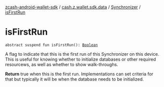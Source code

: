 [zcash-android-wallet-sdk](../../index.md) / [cash.z.wallet.sdk.data](../index.md) / [Synchronizer](index.md) / [isFirstRun](./is-first-run.md)

# isFirstRun

`abstract suspend fun isFirstRun(): `[`Boolean`](https://kotlinlang.org/api/latest/jvm/stdlib/kotlin/-boolean/index.html)

A flag to indicate that this is the first run of this Synchronizer on this device. This is useful for knowing
whether to initialize databases or other required resourcews, as well as whether to show walk-throughs.

**Return**
true when this is the first run. Implementations can set criteria for that but typically it will be when
the database needs to be initialized.

